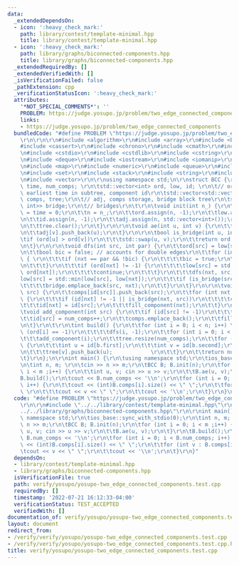 ```yaml
---
data:
  _extendedDependsOn:
  - icon: ':heavy_check_mark:'
    path: library/contest/template-minimal.hpp
    title: library/contest/template-minimal.hpp
  - icon: ':heavy_check_mark:'
    path: library/graphs/biconnected-components.hpp
    title: library/graphs/biconnected-components.hpp
  _extendedRequiredBy: []
  _extendedVerifiedWith: []
  _isVerificationFailed: false
  _pathExtension: cpp
  _verificationStatusIcon: ':heavy_check_mark:'
  attributes:
    '*NOT_SPECIAL_COMMENTS*': ''
    PROBLEM: https://judge.yosupo.jp/problem/two_edge_connected_components
    links:
    - https://judge.yosupo.jp/problem/two_edge_connected_components
  bundledCode: "#define PROBLEM \"https://judge.yosupo.jp/problem/two_edge_connected_components\"\
    \r\n\r\n\r\n#include <algorithm>\r\n#include <array>\r\n#include <bitset>\r\n\
    #include <cassert>\r\n#include <chrono>\r\n#include <cmath>\r\n#include <complex>\r\
    \n#include <cstdio>\r\n#include <cstdlib>\r\n#include <cstring>\r\n#include <ctime>\r\
    \n#include <deque>\r\n#include <iostream>\r\n#include <iomanip>\r\n#include <list>\r\
    \n#include <map>\r\n#include <numeric>\r\n#include <queue>\r\n#include <random>\r\
    \n#include <set>\r\n#include <stack>\r\n#include <string>\r\n#include <unordered_map>\r\
    \n#include <vector>\r\n\r\nusing namespace std;\n\r\nstruct BCC {\r\n\tint n,\
    \ time, num_comps; \r\n\tstd::vector<int> ord, low, id; \r\n\t// order encountered,\
    \ earliest time in subtree, component id\r\n\tstd::vector<std::vector<int>> adj,\
    \ comps, tree;\r\n\t// adj, comps storage, bridge block tree\r\n\tstd::vector<std::pair<int,\
    \ int>> bridge;\r\n\t// bridges\r\n\t\r\n\tvoid init(int n_) {\r\n\t\tnum_comps\
    \ = time = 0;\r\n\t\tn = n_;\r\n\t\tord.assign(n, -1);\r\n\t\tlow.assign(n, 0);\r\
    \n\t\tid.assign(n, -1);\r\n\t\tadj.assign(n, std::vector<int>());\r\n\t\tcomps.clear();\r\
    \n\t\ttree.clear();\r\n\t}\r\n\r\n\tvoid ae(int u, int v) {\r\n\t\tadj[u].push_back(v);\r\
    \n\t\tadj[v].push_back(u);\r\n\t}\r\n\r\n\tbool is_bridge(int u, int v) {\r\n\t\
    \tif (ord[u] > ord[v])\r\n\t\t\tstd::swap(u, v);\r\n\t\treturn ord[u] < low[v];\r\
    \n\t}\r\n\r\n\tvoid dfs(int src, int par) {\r\n\t\tord[src] = low[src] = time++;\r\
    \n\t\tbool bic = false; // accounts for double edges\r\n\t\tfor (int nxt : adj[src])\
    \ { \r\n\t\t\tif (nxt == par && !bic) {\r\n\t\t\t\tbic = true;\r\n\t\t\t\tcontinue;\r\
    \n\t\t\t}\r\n\t\t\tif (ord[nxt] != -1) {\r\n\t\t\t\tlow[src] = std::min(low[src],\
    \ ord[nxt]);\r\n\t\t\t\tcontinue;\r\n\t\t\t}\r\n\t\t\tdfs(nxt, src);\r\n\t\t\t\
    low[src] = std::min(low[src], low[nxt]);\r\n\t\t\tif (is_bridge(src, nxt))\r\n\
    \t\t\t\tbridge.emplace_back(src, nxt);\r\n\t\t}\r\n\t}\r\n\r\n\tvoid fill_component(int\
    \ src) {\r\n\t\tcomps[id[src]].push_back(src);\r\n\t\tfor (int nxt : adj[src])\
    \ {\r\n\t\t\tif (id[nxt] != -1 || is_bridge(nxt, src))\r\n\t\t\t\tcontinue;\r\n\
    \t\t\tid[nxt] = id[src];\r\n\t\t\tfill_component(nxt);\r\n\t\t}\r\n\t}\r\n\r\n\
    \tvoid add_component(int src) {\r\n\t\tif (id[src] != -1)\r\n\t\t\treturn;\r\n\
    \t\tid[src] = num_comps++;\r\n\t\tcomps.emplace_back();\r\n\t\tfill_component(src);\r\
    \n\t}\r\n\t\r\n\tint build() {\r\n\t\tfor (int i = 0; i < n; i++) \r\n\t\t\tif\
    \ (ord[i] == -1)\r\n\t\t\t\tdfs(i, -1);\r\n\t\tfor (int i = 0; i < n; i++) \r\n\
    \t\t\tadd_component(i);\r\n\t\ttree.resize(num_comps);\r\n\t\tfor (auto& b : bridge)\
    \ {\r\n\t\t\tint u = id[b.first];\r\n\t\t\tint v = id[b.second];\r\n\t\t\ttree[u].push_back(v);\r\
    \n\t\t\ttree[v].push_back(u);            \r\n\t\t}\r\n\t\treturn num_comps;\r\n\
    \t}\r\n};\n\r\nint main() {\r\n\tusing namespace std;\r\n\tios_base::sync_with_stdio(0);\r\
    \n\tint n, m; \r\n\tcin >> n >> m;\r\n\tBCC B; B.init(n);\r\n\tfor (int i = 0;\
    \ i < m ;i++) {\r\n\t\tint u, v; cin >> u >> v;\r\n\t\tB.ae(u, v);\r\n\t}\r\n\t\
    B.build();\r\n\tcout << B.num_comps << '\\n';\r\n\tfor (int i = 0; i < B.num_comps;\
    \ i++) {\r\n\t\tcout << (int)B.comps[i].size() << \" \";\r\n\t\tfor (int v : B.comps[i])\
    \ \r\n\t\t\tcout << v << \" \";\r\n\t\tcout << '\\n';\r\n\t}\r\n}\n"
  code: "#define PROBLEM \"https://judge.yosupo.jp/problem/two_edge_connected_components\"\
    \r\n\r\n#include \"../../library/contest/template-minimal.hpp\"\r\n#include \"\
    ../../library/graphs/biconnected-components.hpp\"\r\n\r\nint main() {\r\n\tusing\
    \ namespace std;\r\n\tios_base::sync_with_stdio(0);\r\n\tint n, m; \r\n\tcin >>\
    \ n >> m;\r\n\tBCC B; B.init(n);\r\n\tfor (int i = 0; i < m ;i++) {\r\n\t\tint\
    \ u, v; cin >> u >> v;\r\n\t\tB.ae(u, v);\r\n\t}\r\n\tB.build();\r\n\tcout <<\
    \ B.num_comps << '\\n';\r\n\tfor (int i = 0; i < B.num_comps; i++) {\r\n\t\tcout\
    \ << (int)B.comps[i].size() << \" \";\r\n\t\tfor (int v : B.comps[i]) \r\n\t\t\
    \tcout << v << \" \";\r\n\t\tcout << '\\n';\r\n\t}\r\n}"
  dependsOn:
  - library/contest/template-minimal.hpp
  - library/graphs/biconnected-components.hpp
  isVerificationFile: true
  path: verify/yosupo/yosupo-two_edge_connected_components.test.cpp
  requiredBy: []
  timestamp: '2022-07-21 16:12:33-04:00'
  verificationStatus: TEST_ACCEPTED
  verifiedWith: []
documentation_of: verify/yosupo/yosupo-two_edge_connected_components.test.cpp
layout: document
redirect_from:
- /verify/verify/yosupo/yosupo-two_edge_connected_components.test.cpp
- /verify/verify/yosupo/yosupo-two_edge_connected_components.test.cpp.html
title: verify/yosupo/yosupo-two_edge_connected_components.test.cpp
---
```

